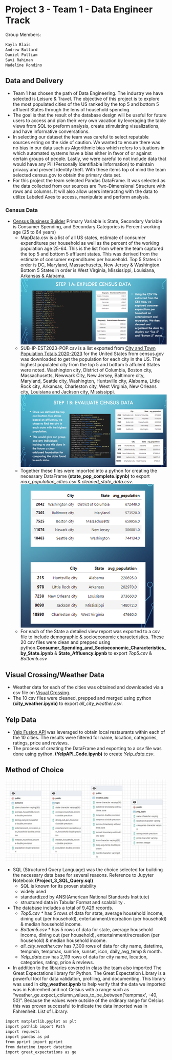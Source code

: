# Project 3 - Team 1 - Data Engineer Track

Group Members:
```
Kayla Blais
Andrew Bullard
Daniel Pulliam
Savi Rahiman
Madeline Rondino
```

## Data and Delivery
- Team 1 has chosen the path of Data Engineering. The industry we have selected is Leisure & Travel. The objective of this project is to explore the most populated cities of the US ranked by the top 5 and bottom 5 affluent States through the lens of household spending. 
- The goal is that the result of the database design will be useful for future users to access and plan their very own vacation by leveraging the table views from SQL to preform analysis, create stimulating visualizations, and have informative conversations.
- In selecting our dataset the team was careful to select reputable sources erring on the side of caution. We wanted to ensure there was no bias in our data such as Algorithmic bias which refers to situations in which automated systems have a bias either in favor of or against certain groups of people. Lastly, we were careful to not include data that would have any PII (Personally Identifiable Information) to maintain privacy and prevent identity theft. With these items top of mind the team selected census.gov to obtain the primary data set. 
- For this project the team selected Pandas DataFrame. It was selected as the data collected from our sources are Two-Dimensional Structure with rows and columns. It will also allow users interacting with the data to utilize Labeled Axes to access, manipulate and perform analysis.  


### Census Data
- [Census Business Builder](https://cbb.census.gov/cbb/#view=map&industries=00&clusterName=Custom+Industries&geoType=state&dataVariable=179&dashboardVars=15-17-33-64&centerX=-10802692&centerY=4568679&level=4&theme=default&dynHeader=Custom+Region) Primary Variable is State, Secondary Variable is Consumer Spending, and Secondary Categories is Percent working age (25 to 64 years) 
    - MapData.csv is a list of all US states, estimate of consumer expenditures per household as well as the percent of the working population age 25-64. This is the list from where the team captured the top 5 and bottom 5 affluent states. This was derived from the estimate of consumer expenditures per household. Top 5 States in order is DC, Maryland, Massachusetts, New Jersey & Washington. Bottom 5 States in order is West Virginia, Mississippi, Louisiana, Arkansas & Alabama. 
    ![MapData workflow](https://github.com/kaylamblais96/Project_3__Data_Engineering_Team_1/blob/savi/Image/MapData%20workflow.png)
    - SUB-IP-EST2023-POP.csv is a list exported from [City and Town Population Totals 2020-2023](https://www.census.gov/data/tables/time-series/demo/popest/2020s-total-cities-and-towns.html) for the United States from census.gov was downloaded to get the population for each city in the US. The highest populated city from the top 5 and bottom 5 affulent States were noted. Washington city, District of Columbia, Boston city, Massachusetts, Newwark City, New Jersey, Baltimore city, Maryland, Seattle city, Washington, Huntsville city, Alabama, Little Rock city, Arkansas, Charleston city, West Virginia, New Orleans city, Louisiana and Jackson city, Mississippi.
    ![PopulationData workflow](https://github.com/kaylamblais96/Project_3__Data_Engineering_Team_1/blob/savi/Image/PopulationData%20workflow.png)
    - Together these files were imported into a python for creating the necessary  DataFrame **(state_pop_complete.ipynb)** to export *max_population_cities.csv* & *cleaned_state_data.csv*.
    ![FinalCensusData output](https://github.com/kaylamblais96/Project_3__Data_Engineering_Team_1/blob/savi/Image/FinalCensusData%20ouput.png)
    - For each of the State a detailed view report was exported to a csv file to include [demographic & socioeconomic characteristics](https://cbb.census.gov/cbb/#view=report&industries=00&clusterName=Custom+Industries&geoType=state&dataVariable=179&dashboardVars=15-17-33-64&centerX=-8597980&centerY=4694599&level=7&theme=default&geoId=24&dynHeader=Custom+Region). These 20 csv files were clean and prepped using python.**Consumer_Spending_and_Socioeconomic_Characteristics_by_State.ipynb** & **State_Affluency.ipynb** to export *Top5.csv* & *Bottom5.csv* 


## Visual Crossing/Weather Data
- Weather data for each of the cities was obtained and downloaded via a csv file on [Visual Crossing](https://www.visualcrossing.com/). 
- The 10 csv files were cleaned, prepped and merged using python **(city_weather.ipynb)** to export *all_city_weather.csv*.


## Yelp Data
- [Yelp Fusion API](https://docs.developer.yelp.com/docs/fusion-intro) was leveraged to obtain local restaurants within each of the 10 cities. The results were filtered for name, location, categories, ratings, price and reviews. 
- The process of creating the DataFrame and exporting to a csv file was done using python. **(YelpAPI_Code.ipynb)** to create *Yelp_data.csv*. 

## Method of Choice
![ERD Image](https://github.com/kaylamblais96/Project_3__Data_Engineering_Team_1/blob/main/ERD%20Image.JPG)

- SQL (Structured Query Language) was the choice selected for building the necessary data base for several reasons. Reference to Jupyter Notebook **(Project_3_SQL_Query.sql)**
    - SQL is known for its proven stability
    - widely used
    - standardized by ANSI(American National Standards Institute)
    - structured data in Tabular Format and scalability .
- The database includes a total of 9,429 records.
    - *Top5.csv* *  has 5 rows of data for state, average household income, dining out (per household), entertainment/recreation (per household) & median household income.
    - *Bottom5.csv* * has 5 rows of data for state, average household income, dining out (per household), entertainment/recreation (per household) & median household income.
    - *all_city_weather.csv* has 7,300 rows of data for city name, datetime, tempmin, tempmax, sunrise, sunset, icon, daily_avg_temp & month.
    - *Yelp_data.csv* has 2,119 rows of data for city name, location, categories, rating, price & reviews.
- In addition to the libraries covered in class the team also imported The Great Expectations library for Python. The Great Expectation Library is a powerful tool for data validation, profiling, and documenting. This library was used in **city_weather.ipynb**  to help verify that the data we imported was in Fahrenheit and not Celsius with a range such as “weather_ge.expect_column_values_to_be_between('tempmax', -40, 50)”. Because the values were outside of the ordinary range for Celsius this was proven successful to indicate the data imported was in Fahrenheit.
List of Library:
```
import matplotlib.pyplot as plt
import pathlib import Path
import requests
import pandas as pd
from pprint import pprint
from datetime import datetime
import great_expectations as ge
``` 
